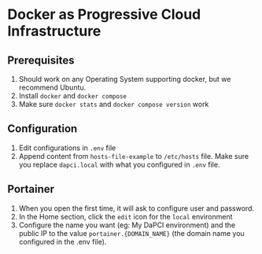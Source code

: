 # Docker as Progressive Cloud Infrastructure

## Prerequisites

1. Should work on any Operating System supporting docker, but we recommend Ubuntu.
2. Install `docker` and `docker compose`
3. Make sure `docker stats` and `docker compose version` work

## Configuration

1. Edit configurations in `.env` file
2. Append content from `hosts-file-example` to `/etc/hosts` file. Make sure you replace `dapci.local` with what you configured in `.env` file.

## Portainer

1. When you open the first time, it will ask to configure user and password.
2. In the Home section, click the `edit` icon for the `local` environment
3. Configure the name you want (eg: My DaPCI environment) and the public IP to the value `portainer.{DOMAIN_NAME}` (the domain name you configured in the .env file).
